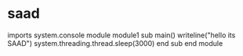 # saad
imports system.console
module module1
sub main()
writeline("hello its SAAD")
system.threading.thread.sleep(3000)
end sub
end module
